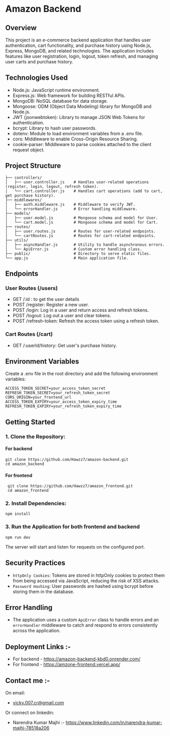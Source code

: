 # Amazon Backend
## Overview
This project is an e-commerce backend application that handles user authentication, cart functionality, and purchase history using Node.js, Express, MongoDB, and related technologies. The application includes features like user registration, login, logout, token refresh, and managing user carts and purchase history.
## Technologies Used
* Node.js: JavaScript runtime environment.
* Express.js: Web framework for building RESTful APIs.
* MongoDB: NoSQL database for data storage.
* Mongoose: ODM (Object Data Modeling) library for MongoDB and Node.js.
* JWT (jsonwebtoken): Library to manage JSON Web Tokens for authentication.
* bcrypt: Library to hash user passwords.
* dotenv: Module to load environment variables from a .env file.
* cors: Middleware to enable Cross-Origin Resource Sharing.
* cookie-parser: Middleware to parse cookies attached to the client request object.
## Project Structure
```
├── controllers/
│   ├── user.controller.js    # Handles user-related operations (register, login, logout, refresh token).
│   └── cart.controller.js    # Handles cart operations (add to cart, get purchase history).
├── middlewares/
│   ├── auth.middleware.js    # Middleware to verify JWT.
│   └── errorHandler.js       # Error handling middleware.
├── models/
│   ├── user.model.js         # Mongoose schema and model for User.
│   └── cart.model.js         # Mongoose schema and model for Cart.
├── routes/
│   ├── user.routes.js        # Routes for user-related endpoints.
│   └── cartRoutes.js         # Routes for cart-related endpoints.
├── utils/
│   ├── asyncHandler.js       # Utility to handle asynchronous errors.
│   └── ApiError.js           # Custom error handling class.
├── public/                   # Directory to serve static files.
└── app.js                    # Main application file.
```
## Endpoints
### User Routes (/users)
* GET /:id : to get the user details
* POST /register: Register a new user.
* POST /login: Log in a user and return access and refresh tokens.
* POST /logout: Log out a user and clear tokens.
* POST /refresh-token: Refresh the access token using a refresh token.
### Cart Routes (/cart)
* GET /:userId/history: Get user's purchase history.
## Environment Variables
 Create a .env file in the root directory and add the following environment variables:
```
ACCESS_TOKEN_SECRET=your_access_token_secret
REFRESH_TOKEN_SECRET=your_refresh_token_secret
CORS_ORIGIN=your_frontend_url
ACCESS_TOKEN_EXPIRY=your_access_token_expiry_time
REFRESH_TOKEN_EXPIRY=your_refresh_token_expiry_time
```
## Getting Started
### 1. Clone the Repository:
   #### For backend
   ```
   git clone https://github.com/Hawzz7/amazon-backend.git
   cd amazon_backend
   ```
   
   #### For frontend
   ```
    git clone https://github.com/Hawzz7/amazon_frontend.git
    cd amazon_frontend
   ```
### 2. Install Dependencies:
 ```
 npm install
 ```
### 3. Run the Application for both frontend and backend
```
npm run dev
```
The server will start and listen for requests on the configured port.

## Security Practices
* ``httpOnly Cookies``: Tokens are stored in httpOnly cookies to protect them from being accessed via JavaScript, reducing the risk of XSS attacks.
*  ``Password Hashing``: User passwords are hashed using bcrypt before storing them in the database.

## Error Handling
* The application uses a custom `ApiError` class to handle errors and an `errorHandler` middleware to catch and respond to errors consistently across the application.

## Deployment Links :-
* For backend - https://amazon-backend-kbd0.onrender.com/
* For frontend - https://amzone-frontend.vercel.app/

## Contact me :-
On email:
* vicky.007.cr@gmail.com

Or connect on linkedin:
* Narendra Kumar Majhi :- https://www.linkedin.com/in/narendra-kumar-majhi-78518a206


